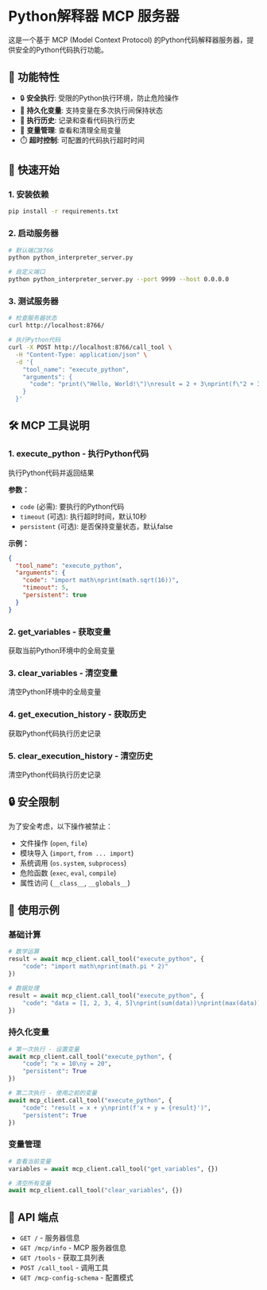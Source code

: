 # Python解释器 MCP 服务器

这是一个基于 MCP (Model Context Protocol) 的Python代码解释器服务器，提供安全的Python代码执行功能。

## 🐍 功能特性

- 🔒 **安全执行**: 受限的Python执行环境，防止危险操作
- 💾 **持久化变量**: 支持变量在多次执行间保持状态
- 📝 **执行历史**: 记录和查看代码执行历史
- 🔧 **变量管理**: 查看和清理全局变量
- ⏱️ **超时控制**: 可配置的代码执行超时时间

## 🚀 快速开始

### 1. 安装依赖
```bash
pip install -r requirements.txt
```

### 2. 启动服务器
```bash
# 默认端口8766
python python_interpreter_server.py

# 自定义端口
python python_interpreter_server.py --port 9999 --host 0.0.0.0
```

### 3. 测试服务器
```bash
# 检查服务器状态
curl http://localhost:8766/

# 执行Python代码
curl -X POST http://localhost:8766/call_tool \
  -H "Content-Type: application/json" \
  -d '{
    "tool_name": "execute_python",
    "arguments": {
      "code": "print(\"Hello, World!\")\nresult = 2 + 3\nprint(f\"2 + 3 = {result}\")"
    }
  }'
```

## 🛠️ MCP 工具说明

### 1. execute_python - 执行Python代码
执行Python代码并返回结果

**参数：**
- `code` (必需): 要执行的Python代码
- `timeout` (可选): 执行超时时间，默认10秒
- `persistent` (可选): 是否保持变量状态，默认false

**示例：**
```json
{
  "tool_name": "execute_python",
  "arguments": {
    "code": "import math\nprint(math.sqrt(16))",
    "timeout": 5,
    "persistent": true
  }
}
```

### 2. get_variables - 获取变量
获取当前Python环境中的全局变量

### 3. clear_variables - 清空变量
清空Python环境中的全局变量

### 4. get_execution_history - 获取历史
获取Python代码执行历史记录

### 5. clear_execution_history - 清空历史
清空Python代码执行历史记录

## 🔒 安全限制

为了安全考虑，以下操作被禁止：
- 文件操作 (`open`, `file`)
- 模块导入 (`import`, `from ... import`)
- 系统调用 (`os.system`, `subprocess`)
- 危险函数 (`exec`, `eval`, `compile`)
- 属性访问 (`__class__`, `__globals__`)

## 📝 使用示例

### 基础计算
```python
# 数学运算
result = await mcp_client.call_tool("execute_python", {
    "code": "import math\nprint(math.pi * 2)"
})

# 数据处理
result = await mcp_client.call_tool("execute_python", {
    "code": "data = [1, 2, 3, 4, 5]\nprint(sum(data))\nprint(max(data))"
})
```

### 持久化变量
```python
# 第一次执行 - 设置变量
await mcp_client.call_tool("execute_python", {
    "code": "x = 10\ny = 20",
    "persistent": True
})

# 第二次执行 - 使用之前的变量
await mcp_client.call_tool("execute_python", {
    "code": "result = x + y\nprint(f'x + y = {result}')",
    "persistent": True
})
```

### 变量管理
```python
# 查看当前变量
variables = await mcp_client.call_tool("get_variables", {})

# 清空所有变量
await mcp_client.call_tool("clear_variables", {})
```

## 🧪 API 端点

- `GET /` - 服务器信息
- `GET /mcp/info` - MCP 服务器信息
- `GET /tools` - 获取工具列表
- `POST /call_tool` - 调用工具
- `GET /mcp-config-schema` - 配置模式


